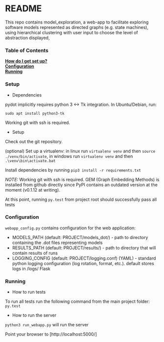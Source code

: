 # README #

This repo contains model_exploration, a web-app to facilitate exploring software models represented as directed graphs (e.g. state machines), using hierarchical clustering with user input to choose the level of abstraction displayed,

### Table of Contents

**[How do I get set up?](#setup)**<br>
**[Configuration](#configuration)**<br>
**[Running](#configuration)**<br>

### Setup

* Dependencies

pydot implicitly requires python 3 <-> Tk integration. In Ubuntu/Debian, run:

`sudo apt install python3-tk`

Working git with ssh is required.

* Setup

Check out the git repository.

(optional) Set up a virtualenv: in linux run `virtualenv venv` and then `source ./venv/bin/activate`, in windows run `virtualenv venv` and then `.\venv\bin\activate.bat`

Install dependencies by running `pip3 install -r requirements.txt`

*NOTE:* Working git with ssh is required. GEM (Graph Embedding Methods) is installed from github directly since PyPI contains an outdated version at the moment (v0.1.12 at writing).

At this point, running `py.test` from project root should successfully pass all tests

### Configuration

`webapp_config.py` contains configuration for the web application:

* MODELS_PATH (default: PROJECT/models_dot/) - path to directory containing the .dot files representing models
* RESULTS_PATH (default: PROJECT/results/) - path to directory that will contain results of runs
* LOGGING_CONFIG (default: PROJECT/logging.conf) (YAML) - standard python logging configuration (log rotation, format, etc.). default stores logs in <project dir>/logs/
Flask


### Running

* How to run tests

To run all tests run the following command from the main project folder: `py.test`

* How to run the server

`python3 run_webapp.py` will run the server

Point your browser to [http://localhost:5000/]
